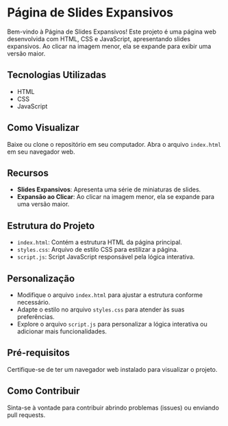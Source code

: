 # Página de Slides Expansivos

Bem-vindo à Página de Slides Expansivos! Este projeto é uma página web desenvolvida com HTML, CSS e JavaScript, apresentando slides expansivos. Ao clicar na imagem menor, ela se expande para exibir uma versão maior.

## Tecnologias Utilizadas

- HTML
- CSS
- JavaScript

## Como Visualizar

Baixe ou clone o repositório em seu computador.
Abra o arquivo `index.html` em seu navegador web.

## Recursos

- **Slides Expansivos**: Apresenta uma série de miniaturas de slides.
- **Expansão ao Clicar**: Ao clicar na imagem menor, ela se expande para uma versão maior.

## Estrutura do Projeto

- `index.html`: Contém a estrutura HTML da página principal.
- `styles.css`: Arquivo de estilo CSS para estilizar a página.
- `script.js`: Script JavaScript responsável pela lógica interativa.

## Personalização

- Modifique o arquivo `index.html` para ajustar a estrutura conforme necessário.
- Adapte o estilo no arquivo `styles.css` para atender às suas preferências.
- Explore o arquivo `script.js` para personalizar a lógica interativa ou adicionar mais funcionalidades.

## Pré-requisitos

Certifique-se de ter um navegador web instalado para visualizar o projeto.

## Como Contribuir

Sinta-se à vontade para contribuir abrindo problemas (issues) ou enviando pull requests.